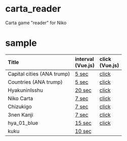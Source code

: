 # carta_reader
Carta game "reader" for Niko


# sample

|Title| interval <br>(Vue.js) | click <br>(Vue.js) |
|:---|:---|:---|
|Capital cities (ANA trump) | [5 sec](https://masa-kunikata.github.io/carta_reader/vue.html?data=cities&sec=5) | [click](https://masa-kunikata.github.io/carta_reader/vue.html?data=cities) |
|Countries (ANA trump) | [5 sec](https://masa-kunikata.github.io/carta_reader/vue.html?data=countries&sec=5) | [click](https://masa-kunikata.github.io/carta_reader/vue.html?data=countries) |
|HyakuninIsshu | [20 sec](https://masa-kunikata.github.io/carta_reader/vue.html?data=hyakuninisshu&sec=20&speed=70) | [click](https://masa-kunikata.github.io/carta_reader/vue.html?data=hyakuninisshu) |
|Niko Carta | [7 sec](https://masa-kunikata.github.io/carta_reader/vue.html?data=nikocarta&sec=7) | [click](https://masa-kunikata.github.io/carta_reader/vue.html?data=nikocarta) |
|Chizukigo | [7 sec](https://masa-kunikata.github.io/carta_reader/vue.html?data=chizukigo&sec=7) | [click](https://masa-kunikata.github.io/carta_reader/vue.html?data=chizukigo) |
|3nen Kanji | [7 sec](https://masa-kunikata.github.io/carta_reader/vue.html?data=3nenkanji&sec=7) | [click](https://masa-kunikata.github.io/carta_reader/vue.html?data=3nenkanji) |
|hya_01_blue | [15 sec](https://masa-kunikata.github.io/carta_reader/vue.html?data=hya_01_blue&sec=15&speed=70) | [click](https://masa-kunikata.github.io/carta_reader/vue.html?data=hya_01_blue) |
|kuku | [10 sec](https://masa-kunikata.github.io/carta_reader/kuku.html) |  |
